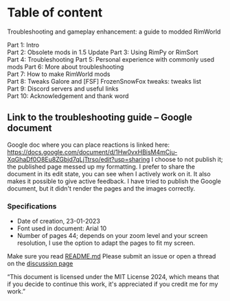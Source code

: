 # Table of content 
Troubleshooting and gameplay enhancement: a guide to modded RimWorld 

Part 1: Intro	
Part 2: Obsolete mods in 1.5 Update	
Part 3: Using RimPy or RimSort	
Part 4: Troubleshooting	
Part 5: Personal experience with commonly used mods	
Part 6: More about troubleshooting	
Part 7: How to make RimWorld mods	
Part 8: Tweaks Galore and [FSF] FrozenSnowFox tweaks: tweaks list	
Part 9: Discord servers and useful links	
Part 10: Acknowledgement and thank word	

## Link to the troubleshooting guide – Google document
Google doc where you can place reactions is linked here: 
https://docs.google.com/document/d/1Hw0vxHBisM4mCju-XqGhaDf0O8Eu8ZGbjd7qLjTtrso/edit?usp=sharing
I choose to not publish it; the published page messed up my formatting. I prefer to share the document in its edit state, you can see when I actively work on it. It also makes it possible to give active feedback. I have tried to publish the Google document, but it didn't render the pages and the images correctly.

### Specifications 

- Date of creation, 23-01-2023
- Font used in document: Arial 10
- Number of pages 44; depends on your zoom level and your screen resolution, I use the option to adapt the pages to fit my screen.

Make sure you read [README.md](https://github.com/Chunnyluny-RimWorld-Modding/troubleshootingguide#readme)
Please submit an issue or open a thread on the [discussion page](https://github.com/Chunnyluny-RimWorl-Modding/troubleshootingguide/discussions)

“This document is licensed under the MIT License 2024, which means that if you decide to continue this work, it's appreciated if you credit me for my work.”
